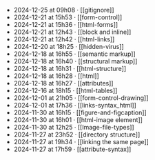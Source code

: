 - 2024-12-25 at 09h08 · [[gitignore]]
- 2024-12-21 at 15h53 · [[form-control]]
- 2024-12-21 at 15h36 · [[html-forms]]
- 2024-12-21 at 12h43 · [[block and inline]]
- 2024-12-21 at 12h42 · [[html-links]]
- 2024-12-20 at 18h25 · [[hidden-virus]]
- 2024-12-18 at 16h55 · [[semantic markup]]
- 2024-12-18 at 16h40 · [[structural markup]]
- 2024-12-18 at 16h31 · [[html-structure]]
- 2024-12-18 at 16h28 · [[html]]
- 2024-12-18 at 16h27 · [[attributes]]
- 2024-12-16 at 18h15 · [[html-tables]]
- 2024-12-01 at 21h05 · [[form-control-drawing]]
- 2024-12-01 at 17h36 · [[links-syntax_html]]
- 2024-11-30 at 16h15 · [[figure-and-figcaption]]
- 2024-11-30 at 16h01 · [[html-image element]]
- 2024-11-30 at 12h25 · [[Image-file-types]]
- 2024-11-27 at 23h52 · [[directory structure]]
- 2024-11-27 at 19h34 · [[linking the same page]]
- 2024-11-27 at 17h59 · [[attribute-syntax]]

